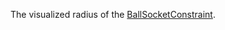 The visualized radius of the [BallSocketConstraint](https://create.roblox.com/docs/reference/engine/classes/BallSocketConstraint).